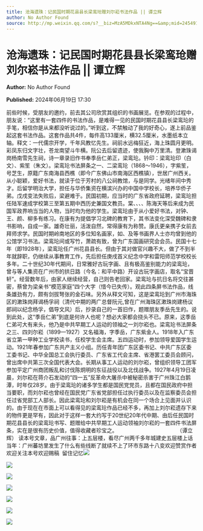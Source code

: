 ```yaml
---
title: 沧海遗珠：记民国时期花县县长梁鸾玱赠刘尔崧书法作品 || 谭立辉
author: No Author Found
source: http://mp.weixin.qq.com/s?__biz=MzA5MDkxNTA4Ng==&amp;mid=2454915262&amp;idx=1&amp;sn=f10662ac5b4320701cc4dc65fb498abc&amp;chksm=87a3c0dfb0d449c904a8974e06df63c4caa04e37b110eb9be04aa4345abace30a96e124080e2&poc_token=HJ_Do2ejHyO-wNZGG8Q1S8FdPgy1YBBEob-nUEme
---
```


# 沧海遗珠：记民国时期花县县长梁鸾玱赠刘尔崧书法作品 || 谭立辉

**Author:** No Author Found

**Published:** 2024年06月19日 17:30

前些时候，受朋友的邀约，前去其公司欣赏其组织的书画展览。在参观的过程中，朋友说：“这里有一套四件的书法作品，是难得一见的民国时期花县县长梁鸾玱的手笔，相信你是从来都没听说过的。”听到这，不禁触动了我的好奇心，遂上前品鉴起这套书法作品。这套作品共4件，每件高133厘米，横32.5厘米，水墨纸本立轴。释文：一代儒宗开学，千年风教忆先生。祠前水远梅狂近，海上珠圆月更明。彩凤东归文字壮，苍龙南望斗牛横。阮公去后留遗迹，使我胸中万里清。登漱珠谒岗杨南雪先生祠，诗一章录旧作书奉季岳仁弟正，梁鸾玱。钤印：梁鸾玱印（白文）、紫笙（朱文）。梁鸾玱书法屏条之一、二梁鸾玱（1868～1946），字紫笙，号芝生，原籍广东南海县西樵（即今广东佛山市南海区西樵镇），世居广州西关。从小聪颖，爱好书法，就读于位于芳村的八公祠教馆，与是同学。光绪年间中秀才。后留学明治大学，担任与华侨集资在横滨兴办的中国中学校长，培养华侨子弟。戊戌变法失败后，梁避难于。民国初期，应当时的广东省政府延聘，梁鸾玱担任陆军速成学校第三至第五期中西历史兼国文教员。棠、、、、陈海天等后来成为民国军政界响当当的人物，当时均为他的学生。梁鸾玱由于从小爱好书法，对钟、王、颜、柳多有练习。在康有为提倡学习北碑的教育下，其书法变化深受魏碑和隶书影响，自成一家。雄奇壮丽，活泼自然，常得康有为称赞。康氏更亲携子女前去拜师求学。民国时期岭南地区的多位知名画家，如、及等书画界人士亦均曾到他的公馆学习书法。梁鸾玱间或写竹，萧疏有致，曾为广东国画研究会会员。民国十七年（即1928年），梁鸾玱任广州花县县长。但由于其对做官兴趣不大，做了不到半年就辞职，仍继续从事教育工作，先后担任庚戌首义纪念中学和雷阳师范学校校长多年。二十世纪30年代期间，日常雅好古玩字画、且有极高鉴别能力的梁鸾玱，曾与等人集资在广州市的拱日路（今名：和平中路）开设古玩字画店，取名“宝晋轩”。经营数年后，由家人继续经营，自己则告老回家。梁鸾玱与抗日名将交往甚密，蔡曾为梁亲书“模范家庭”四个大字（惜今已失传）。观此四条屏书法作品，线条雄劲有力，颇有剑拔弩张的金石味。另外从释文可知，这是梁鸾玱到广州市海珠区的漱珠岗拜谒杨孚祠（清代中期的两广总督阮元,曾在广州海珠区漱珠岗建杨议郎祠以纪念杨孚，倡导文风）后，抄录自己的一首旧作，题赠朋友季岳先生的。说到此处，这“季岳仁弟”到底是何许人也呢？想必大家都会挠头不已。原来，这季岳仁弟可大有来头，他乃是中共早期工人运动的领袖之一刘尔崧也。梁鸾玱书法屏条之三、四刘尔崧（1899—1927）又名福海，字季岳，广东紫金人。1918年入广东省立第一甲种工业学校读书，任校学生会主席。五四运动时，参加领导爱国学生运动。1921年春参加广东共产主义小组。历任青年团广东区委书记、中共广东区委工委书记、中华全国总工会执行委员、广东省工代会主席、省港罢工委员会顾问，曾出席中共第三次全国代表大会。长期从事工人运动的刘尔崧，曾组织领导工团军参加平定广州商团叛乱和讨伐陈炯明的东征战役以及北伐战争。1927年4月19日凌晨，刘尔崧在蒋介石发动的“四一五”反革命大屠杀中被秘密杀害于广州珠江白鹅潭，时年仅28岁。由于梁鸾玱的诸多学生都是国民党党员，且都在国民政府中担当要职，而刘尔崧也曾经在国民党广东省党部担任过执行委员以及在监察委员会担任过省党部工人部长。因此梁鸾玱和刘尔崧是有机会在同一个场合上见面并认识的。由于现在在市面上可以看得见的梁鸾玱作品已经不多，再加上刘尔崧遗存下来的物件更是罕有，因此对于这样一套大约写于20世纪20年代中期、由后任民国时期花县县长的梁鸾玱书写、题赠给中共早期工人运动领袖刘尔崧的一套四件书法屏条，实在是很有历史价值，值得收藏者珍宝之。                                        （谭立辉） 读本号文章，品广州往事：上五层楼，看尽广州两千多年城建史五层楼上话当年：广州蕃坊里发生了什么有些线断了就续不上了环市东路十八变欢迎赞赏作者欢迎关注本号欢迎赐稿  留住记忆![](https://mmbiz.qpic.cn/mmbiz_jpg/PJWG74pLsMayvR1AyLpp1OwsWXJhmAMu6hEnyJ4hyVxh2jeFxNGwngJfdXCj1cuXFPwvvJjPH1NhDydQF15CRA/640?wx_fmt=jpeg)

![](https://mmbiz.qpic.cn/mmbiz_jpg/PJWG74pLsMa4yAwjrWK6uw37gkjiaz2970xgL3gfGhkgK0JxmeOlpVqicU8iagMw9VDpFBUfzxbOKt0osL0NA3soQ/640?from=appmsg)

![](https://mmbiz.qpic.cn/mmbiz_jpg/PJWG74pLsMa4yAwjrWK6uw37gkjiaz297K9Yjq2TufB23FGEaBtFFZPyBMM6LHJ3x241dgAKbk5NJicu0NPQ8MxQ/640?from=appmsg)

![](https://mmbiz.qpic.cn/mmbiz_gif/PJWG74pLsMayvR1AyLpp1OwsWXJhmAMusfs1pQabdPdhBk4997RJ6orCd8NJIkE6QtgAQLO9aEydzZrVqqk7ew/640?wx_fmt=gif&tp=webp&wxfrom=5&wx_lazy=1)

![](https://mmbiz.qpic.cn/mmbiz_gif/PJWG74pLsMZX0BKcLeBUb1nicgI15AfMRowP8gXVMMjhZKcBJEv3c5ictEuf7ZJq3XnRib1cL9tgSvC69iaHkiaWEfw/640?wx_fmt=gif&tp=webp&wxfrom=5&wx_lazy=1)

![](https://mmbiz.qpic.cn/mmbiz_png/PJWG74pLsMZzcCibzGRozVicbv6KUO3bDflt3UMsjAN5Umg3vXlzRF7UL0DXPumAh8OUYEVujD3a3oBEbTtUzAnQ/640?wx_fmt=png&from=appmsg)

![](https://mmbiz.qpic.cn/mmbiz_png/PJWG74pLsMbxzxSWsbSxWa401icEeDUWiawxAxbdgTq3LmtribGicfmgEgabFONInhdrQRwY9Y4pmxRGlAoaQAaMDA/640?wx_fmt=other&tp=webp&wxfrom=5&wx_lazy=1&wx_co=1)



